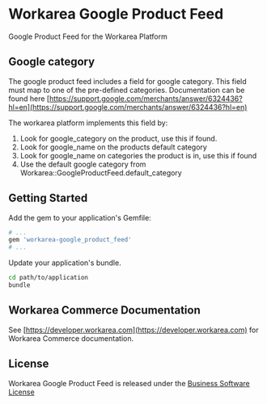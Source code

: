 Workarea Google Product Feed
================================================================================

Google Product Feed for the Workarea Platform

Google category
--------------------------------------------------------------------------------
The google product feed includes a field for google category. This field must map to one of the pre-defined categories.
Documentation can be found here [https://support.google.com/merchants/answer/6324436?hl=en](https://support.google.com/merchants/answer/6324436?hl=en)

The workarea platform implements this field by:
1) Look for google\_category on the product, use this if found.
2) Look for google\_name on the products default category
3) Look for google\_name on categories the product is in, use this if found
4) Use the default google category from Workarea::GoogleProductFeed.default\_category

Getting Started
--------------------------------------------------------------------------------

Add the gem to your application's Gemfile:

```ruby
# ...
gem 'workarea-google_product_feed'
# ...
```

Update your application's bundle.

```bash
cd path/to/application
bundle
```

Workarea Commerce Documentation
--------------------------------------------------------------------------------

See [https://developer.workarea.com](https://developer.workarea.com) for Workarea Commerce documentation.

License
--------------------------------------------------------------------------------

Workarea Google Product Feed is released under the [Business Software License](LICENSE)
